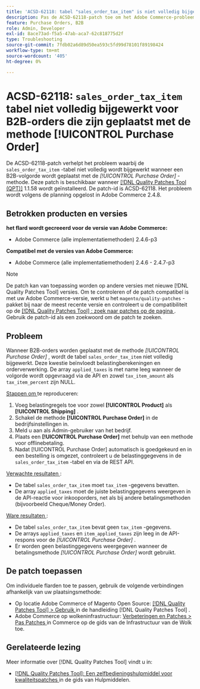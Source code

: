 ```yaml
---
title: 'ACSD-62118: tabel "sales_order_tax_item" is niet volledig bijgewerkt voor B2B-orders die zijn geplaatst met de methode [!UICONTROL Purchase Order]'
description: Pas de ACSD-62118-patch toe om het Adobe Commerce-probleem op te lossen waarbij de tabel "sales_order_tax_item" niet volledig wordt bijgewerkt wanneer B2B-orders worden geplaatst met de methode [!UICONTROL Purchase Order] .
feature: Purchase Orders, B2B
role: Admin, Developer
exl-id: 8ace73ad-f5a5-47ab-aca7-62c818775d2f
type: Troubleshooting
source-git-commit: 7fdb02a6d89d50ea593c5fd99d78101f89198424
workflow-type: tm+mt
source-wordcount: '405'
ht-degree: 0%

---
```


# ACSD-62118: `sales_order_tax_item` tabel niet volledig bijgewerkt voor B2B-orders die zijn geplaatst met de methode [!UICONTROL Purchase Order]

De ACSD-62118-patch verhelpt het probleem waarbij de `sales_order_tax_item` -tabel niet volledig wordt bijgewerkt wanneer een B2B-volgorde wordt geplaatst met de *[!UICONTROL Purchase Order]* -methode. Deze patch is beschikbaar wanneer [[!DNL Quality Patches Tool (QPT)]](/help/tools/quality-patches-tool/quality-patches-tool-to-self-serve-quality-patches.md) 1.1.58 wordt geïnstalleerd. De patch-id is ACSD-62118. Het probleem wordt volgens de planning opgelost in Adobe Commerce 2.4.8.

## Betrokken producten en versies

**het flard wordt gecreeerd voor de versie van Adobe Commerce:**

* Adobe Commerce (alle implementatiemethoden) 2.4.6-p3

**Compatibel met de versies van Adobe Commerce:**

* Adobe Commerce (alle implementatiemethoden) 2.4.6 - 2.4.7-p3

>[!NOTE]
>
>De patch kan van toepassing worden op andere versies met nieuwe [!DNL Quality Patches Tool] versies. Om te controleren of de patch compatibel is met uw Adobe Commerce-versie, werkt u het `magento/quality-patches` -pakket bij naar de meest recente versie en controleert u de compatibiliteit op de [[!DNL Quality Patches Tool] : zoek naar patches op de pagina ](https://experienceleague.adobe.com/tools/commerce-quality-patches/index.html?lang=nl-NL) . Gebruik de patch-id als een zoekwoord om de patch te zoeken.

## Probleem

Wanneer B2B-orders worden geplaatst met de methode *[!UICONTROL Purchase Order]* , wordt de tabel `sales_order_tax_item` niet volledig bijgewerkt. Deze kwestie beïnvloedt belastingberekeningen en orderverwerking. De array `applied_taxes` is met name leeg wanneer de volgorde wordt opgevraagd via de API en zowel `tax_item_amount` als `tax_item_percent` zijn NULL.

<u> Stappen om </u> te reproduceren:

1. Voeg belastingregels toe voor zowel **[!UICONTROL Product]** als **[!UICONTROL Shipping]** .
1. Schakel de methode **[!UICONTROL Purchase Order]** in de bedrijfsinstellingen in.
1. Meld u aan als Admin-gebruiker van het bedrijf.
1. Plaats een **[!UICONTROL Purchase Order]** met behulp van een methode voor offlinebetaling.
1. Nadat [!UICONTROL Purchase Order] automatisch is goedgekeurd en in een bestelling is omgezet, controleert u de belastinggegevens in de `sales_order_tax_item` -tabel en via de REST API.

<u> Verwachte resultaten </u>:

* De tabel `sales_order_tax_item` moet `tax_item` -gegevens bevatten.
* De array `applied_taxes` moet de juiste belastinggegevens weergeven in de API-reactie voor inkooporders, net als bij andere betalingsmethoden (bijvoorbeeld Cheque/Money Order).

<u> Ware resultaten </u>:

* De tabel `sales_order_tax_item` bevat geen `tax_item` -gegevens.
* De arrays `applied_taxes` en `item_applied_taxes` zijn leeg in de API-respons voor de *[!UICONTROL Purchase Order]* .
* Er worden geen belastinggegevens weergegeven wanneer de betalingsmethode *[!UICONTROL Purchase Order]* wordt gebruikt.

## De patch toepassen

Om individuele flarden toe te passen, gebruik de volgende verbindingen afhankelijk van uw plaatsingsmethode:

* Op locatie Adobe Commerce of Magento Open Source: [[!DNL Quality Patches Tool] > Gebruik ](/help/tools/quality-patches-tool/usage.md) in de handleiding [!DNL Quality Patches Tool] .
* Adobe Commerce op wolkeninfrastructuur: [ Verbeteringen en Patches > Pas Patches ](https://experienceleague.adobe.com/docs/commerce-cloud-service/user-guide/develop/upgrade/apply-patches.html?lang=nl-NL) in Commerce op de gids van de Infrastructuur van de Wolk toe.

## Gerelateerde lezing

Meer informatie over [!DNL Quality Patches Tool] vindt u in:

* [[!DNL Quality Patches Tool]: Een zelfbedieningshulpmiddel voor kwaliteitspatches ](/help/tools/quality-patches-tool/quality-patches-tool-to-self-serve-quality-patches.md) in de gids van Hulpmiddelen.
